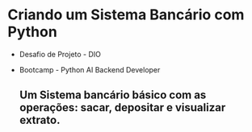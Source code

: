# Criando um Sistema Bancário com Python
- Desafio de Projeto - DIO
- Bootcamp - Python AI Backend Developer

  ## Um Sistema bancário básico com as operações: sacar, depositar e visualizar extrato.
